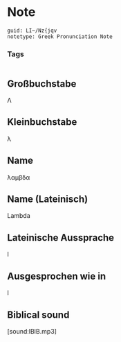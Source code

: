 # Note
```
guid: LI~/Nz{jqv
notetype: Greek Pronunciation Note
```

### Tags
```
```

## Großbuchstabe
Λ

## Kleinbuchstabe
λ

## Name
λαμβδα

## Name (Lateinisch)
Lambda

## Lateinische Aussprache
l

## Ausgesprochen wie in
l

## Biblical sound
[sound:lBIB.mp3]
